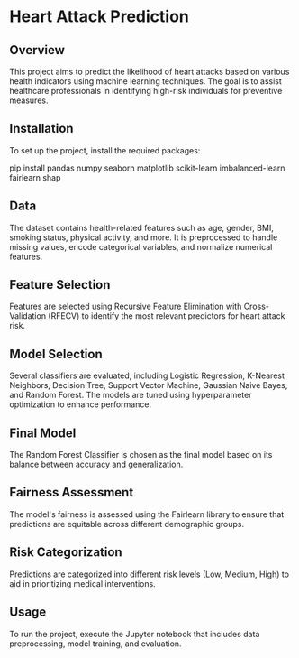 # Heart Attack Prediction

## Overview
This project aims to predict the likelihood of heart attacks based on various health indicators using machine learning techniques. The goal is to assist healthcare professionals in identifying high-risk individuals for preventive measures.

## Installation
To set up the project, install the required packages:

pip install pandas numpy seaborn matplotlib scikit-learn imbalanced-learn fairlearn shap

## Data
The dataset contains health-related features such as age, gender, BMI, smoking status, physical activity, and more. It is preprocessed to handle missing values, encode categorical variables, and normalize numerical features.

## Feature Selection
Features are selected using Recursive Feature Elimination with Cross-Validation (RFECV) to identify the most relevant predictors for heart attack risk.

## Model Selection
Several classifiers are evaluated, including Logistic Regression, K-Nearest Neighbors, Decision Tree, Support Vector Machine, Gaussian Naive Bayes, and Random Forest. The models are tuned using hyperparameter optimization to enhance performance.

## Final Model
The Random Forest Classifier is chosen as the final model based on its balance between accuracy and generalization.

## Fairness Assessment
The model's fairness is assessed using the Fairlearn library to ensure that predictions are equitable across different demographic groups.

## Risk Categorization
Predictions are categorized into different risk levels (Low, Medium, High) to aid in prioritizing medical interventions.

## Usage
To run the project, execute the Jupyter notebook that includes data preprocessing, model training, and evaluation.